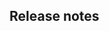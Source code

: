 <!-- 
Thanks for your change!

* Remember to *add tests* if you have added a new feature, or fixed a bug.
    Use the test case recorder: https://www.cursorless.org/docs/contributing/test-case-recorder/

* Remember to *update the docs* if you've added a new feature.
    Link: https://github.com/cursorless-dev/cursorless/tree/main/docs

* Remember to *test the cheatsheet manually* if you've added a new action,
  modifier, or scope -- or changed any Talon files.

-->

## Release notes
